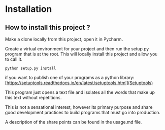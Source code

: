 Installation
============

How to install this project ?
-----------------------------

Make a clone locally from this project, open it in Pycharm.

Create a virtual environment for your project and then run the setup.py
program that is at the root. This will locally install this project and
allow you to call it.

`python setup.py install`

if you want to publish one of your programs as a python library:
[https://setuptools.readthedocs.io/en/latest/setuptools.html](Setuptools)

This program just opens a text file and isolates all the words that
make up this text without repetitions.

This is not a sensational interest, however its primary purpose and
share good development practices to build programs that must go into
production.

A description of the share points can be found in the usage.md file.




